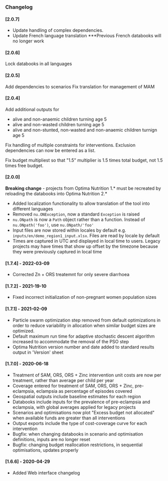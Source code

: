 
### Changelog

#### [2.0.7]
- Update handling of complex dependencies.
- Update French language translation 
***Previous French databooks will no longer work

#### [2.0.6]
Lock databooks in all languages


#### [2.0.5]
Add dependencies to scenarios
Fix translation for management of MAM

#### [2.0.4]

Add additional outputs for 
- alive and non-anaemic children turning age 5
- alive and non-wasted children turning age 5
- alive and non-stunted, non-wasted and non-anaemic children turnign age 5

Fix handling of multiple constraints for interventions. Exclusion dependencies can now be entered as a list.

Fix budget multipliest so that "1.5" multiplier is 1.5 times total budget, not 1.5 times free budget.


#### [2.0.0]

**Breaking change** - projects from Optima Nutrition 1.* must be recreated by reloading the databooks into Optima Nutrition 2.*

- Added localization functionality to allow translation of the tool into different languages
- Removed `nu.ONException`, now a standard `Exception` is raised
- `nu.ONpath` is now a `Path` object rather than a function. Instead of `nu.ONpath('foo')`, use `nu.ONpath/'foo'`
- Input files are now stored within locales by default e.g. `inputs/en/demo_region1_input.xlsx`. Files are read by locale by default
- Times are captured in UTC and displayed in local time to users. Legacy projects may have times that show up offset by the timezone because they were previously captured in local time

#### [1.7.4] - 2022-03-09

- Corrected Zn + ORS treatemnt for only severe diarrhoea

#### [1.7.2] - 2021-19-10

- Fixed incorrect initialization of non-pregnant women population sizes

#### [1.7.1] - 2021-02-09

- Particle swarm optimization step removed from default optimizations in order to reduce variability in allocation when similar budget sizes are optimized.
- Default maximum run time for adaptive stochastic descent algorithm increased to accommodate the removal of the PSO step
- Optima Nutrition version number and date added to standard results output in 'Version' sheet

#### [1.7.0] - 2020-06-18

- Treatment of SAM, ORS, ORS + Zinc intervention unit costs are now per treatment, rather than average per child per year
- Coverage entered for treatment of SAM, ORS, ORS + Zinc, pre-eclampsia, eclampsia as percentage of episodes covered
- Geospatial outputs include baseline estimates for each region
- Databooks include inputs for the prevalence of pre-eclampsia and eclampsia, with global averages applied for legacy projects
- Scenarios and optimisations now plot "Excess budget not allocated" when available funds are greater than all interventions
- Output exports include the type of cost-coverage curve for each intervention
- Bugfix: when changing databooks in scenario and optimisation definitions, inputs are no longer reset
- Bugfix: changing budget reallocation restrictions, in sequential optimisations, updates properly

#### [1.6.6] - 2020-04-29

- Added Web interface changelog
